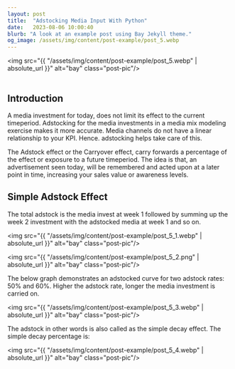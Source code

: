 ```yaml
---
layout: post
title:  "Adstocking Media Input With Python"
date:   2023-08-06 10:00:40
blurb: "A look at an example post using Bay Jekyll theme."
og_image: /assets/img/content/post-example/post_5.webp
---
```


<img src="{{ "/assets/img/content/post-example/post_5.webp" | absolute_url }}" alt="bay" class="post-pic"/>
<br />
<br />

<h2>Introduction</h2>

<p>A media investment for today, does not limit its effect to the current timeperiod. Adstocking for the media investments in a media mix modeling exercise makes it more accurate. Media channels do not have a linear relationship to your KPI. Hence. adstocking helps take care of this.</p>
<p>The Adstock effect or the Carryover effect, carry forwards a percentage of the effect or exposure to a future timeperiod. The idea is that, an advertisement seen today, will be remembered and acted upon at a later point in time, increasing your sales value or awareness levels.</p>


<h2>Simple Adstock Effect</h2>
<p>The total adstock is the media invest at week 1 followed by summing up the week 2 investment with the adstocked media at week 1 and so on.</p>

<img src="{{ "/assets/img/content/post-example/post_5_1.webp" | absolute_url }}" alt="bay" class="post-pic"/>

<img src="{{ "/assets/img/content/post-example/post_5_2.png" | absolute_url }}" alt="bay" class="post-pic"/>

<p>The below graph demonstrates an adstocked curve for two adstock rates: 50% and 60%. Higher the adstock rate, longer the media investment is carried on.</p>

<img src="{{ "/assets/img/content/post-example/post_5_3.webp" | absolute_url }}" alt="bay" class="post-pic"/>

<p>The adstock in other words is also called as the simple decay effect. The simple decay percentage is:</p>

<img src="{{ "/assets/img/content/post-example/post_5_4.webp" | absolute_url }}" alt="bay" class="post-pic"/>